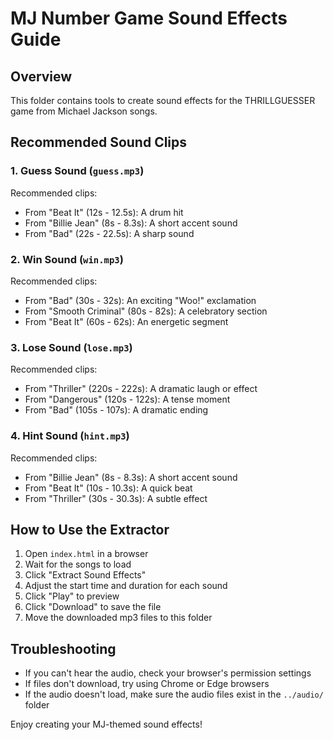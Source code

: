 # MJ Number Game Sound Effects Guide

## Overview

This folder contains tools to create sound effects for the THRILLGUESSER game from Michael Jackson songs.

## Recommended Sound Clips

### 1. Guess Sound (`guess.mp3`)

Recommended clips:

- From "Beat It" (12s - 12.5s): A drum hit
- From "Billie Jean" (8s - 8.3s): A short accent sound
- From "Bad" (22s - 22.5s): A sharp sound

### 2. Win Sound (`win.mp3`)

Recommended clips:

- From "Bad" (30s - 32s): An exciting "Woo!" exclamation
- From "Smooth Criminal" (80s - 82s): A celebratory section
- From "Beat It" (60s - 62s): An energetic segment

### 3. Lose Sound (`lose.mp3`)

Recommended clips:

- From "Thriller" (220s - 222s): A dramatic laugh or effect
- From "Dangerous" (120s - 122s): A tense moment
- From "Bad" (105s - 107s): A dramatic ending

### 4. Hint Sound (`hint.mp3`)

Recommended clips:

- From "Billie Jean" (8s - 8.3s): A short accent sound
- From "Beat It" (10s - 10.3s): A quick beat
- From "Thriller" (30s - 30.3s): A subtle effect

## How to Use the Extractor

1. Open `index.html` in a browser
2. Wait for the songs to load
3. Click "Extract Sound Effects"
4. Adjust the start time and duration for each sound
5. Click "Play" to preview
6. Click "Download" to save the file
7. Move the downloaded mp3 files to this folder

## Troubleshooting

- If you can't hear the audio, check your browser's permission settings
- If files don't download, try using Chrome or Edge browsers
- If the audio doesn't load, make sure the audio files exist in the `../audio/` folder

Enjoy creating your MJ-themed sound effects!
